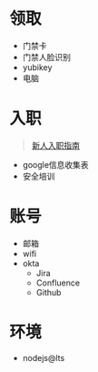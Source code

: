 # 领取
- 门禁卡
- 门禁人脸识别
- yubikey
- 电脑

# 入职
> [新人入职指南]([https://confluence.toolsfdg.net/pages/viewpage.action?pageId=950287](https://confluence.toolsfdg.net/pages/viewpage.action?pageId=950287))
- google信息收集表
- 安全培训

# 账号
- 邮箱 
- wifi
- okta
	- Jira
	- Confluence
	- Github

# 环境
- nodejs@lts
<!--stackedit_data:
eyJoaXN0b3J5IjpbLTEyNDc3Njg4MjBdfQ==
-->